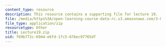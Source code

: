 ```yaml
---
content_type: resource
description: This resource contains a supporting file for lecture 19.
file: /media/https%3A/open-learning-course-data-rc.s3.amazonaws.com/3-016-mathematics-for-materials-scientists-and-engineers-fall-2005/f69b772c6944e6fd1fc567bec97765df_Lecture19.zip
file_type: application/zip
resourcetype: Other
title: Lecture19.zip
uid: f69b772c-6944-e6fd-1fc5-67bec97765df
---
```

